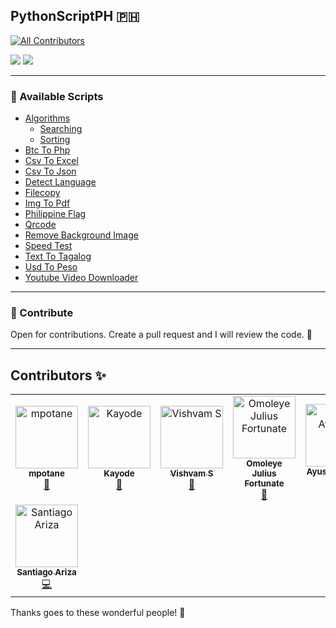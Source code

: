 ## PythonScriptPH 🇵🇭
<!-- ALL-CONTRIBUTORS-BADGE:START - Do not remove or modify this section -->
[![All Contributors](https://img.shields.io/badge/all_contributors-8-orange.svg?style=flat-square)](#contributors-)
<!-- ALL-CONTRIBUTORS-BADGE:END -->

[![](https://img.shields.io/static/v1?label=python&message=3.10.7&color=f7df28&style=for-the-badge&logo=python)](https://www.python.org/) [![](https://img.shields.io/static/v1?label=LICENSE&message=GPLv3&color=brightgreen&style=for-the-badge&logo=gnu)](https://www.gnu.org/licenses/gpl-3.0.en.html)

---

### 🦚 Available Scripts

- [Algorithms](https://github.com/mpotane/PythonScriptPH/tree/main/Algorithms)
  - [Searching](https://github.com/mpotane/PythonScriptPH/tree/main/Algorithms/Searching)
  - [Sorting](https://github.com/mpotane/PythonScriptPH/tree/main/Algorithms/Sorting) 
- [Btc To Php](https://github.com/mpotane/PythonScriptPH/tree/main/btc-to-php)
- [Csv To Excel](https://github.com/mpotane/PythonScriptPH/tree/main/csv-to-excel)
- [Csv To Json](https://github.com/mpotane/PythonScriptPH/tree/main/csv-to-json)
- [Detect Language](https://github.com/mpotane/PythonScriptPH/tree/main/detect-language)
- [Filecopy](https://github.com/mpotane/PythonScriptPH/tree/main/filecopy)
- [Img To Pdf](https://github.com/mpotane/PythonScriptPH/tree/main/img-to-pdf)
- [Philippine Flag](https://github.com/mpotane/PythonScriptPH/tree/main/Philippine-flag)
- [Qrcode](https://github.com/mpotane/PythonScriptPH/tree/main/qrcode)
- [Remove Background Image](https://github.com/mpotane/PythonScriptPH/tree/main/remove-background-image)
- [Speed Test](https://github.com/mpotane/PythonScriptPH/tree/main/speed-test)
- [Text To Tagalog](https://github.com/mpotane/PythonScriptPH/tree/main/text-to-tagalog)
- [Usd To Peso](https://github.com/mpotane/PythonScriptPH/tree/main/usd-to-peso)
- [Youtube Video Downloader](https://github.com/mpotane/PythonScriptPH/tree/main/Youtube-Video-Downloader)
---

### 🎯 Contribute

Open for contributions. Create a pull request and I will review the code. 🧐

---

## Contributors ✨

<!-- ALL-CONTRIBUTORS-LIST:START - Do not remove or modify this section -->
<!-- prettier-ignore-start -->
<!-- markdownlint-disable -->
<table>
  <tbody>
    <tr>
      <td align="center"><a href="http://mpotane.github.io"><img src="https://avatars.githubusercontent.com/u/65337802?v=4?s=100" width="100px;" alt="mpotane"/><br /><sub><b>mpotane</b></sub></a><br /><a href="#maintenance-mpotane" title="Maintenance">🚧</a></td>
      <td align="center"><a href="https://github.com/zt4ff"><img src="https://avatars.githubusercontent.com/u/61902277?v=4?s=100" width="100px;" alt="Kayode"/><br /><sub><b>Kayode</b></sub></a><br /><a href="https://github.com/mpotane/PythonScriptPH/commits?author=zt4ff" title="Documentation">📖</a></td>
      <td align="center"><a href="https://www.linkedin.com/in/s-vishvam"><img src="https://avatars.githubusercontent.com/u/78094956?v=4?s=100" width="100px;" alt="Vishvam S"/><br /><sub><b>Vishvam S</b></sub></a><br /><a href="https://github.com/mpotane/PythonScriptPH/commits?author=Vishvam10" title="Documentation">📖</a></td>
      <td align="center"><a href="http://peewhyresume.herokuapp.com"><img src="https://avatars.githubusercontent.com/u/79061404?v=4?s=100" width="100px;" alt="Omoleye Julius Fortunate"/><br /><sub><b>Omoleye Julius Fortunate</b></sub></a><br /><a href="#plugin-AsyncDeveloper245" title="Plugin/utility libraries">🔌</a></td>
      <td align="center"><a href="https://github.com/ayush-1909"><img src="https://avatars.githubusercontent.com/u/76039483?v=4?s=100" width="100px;" alt="Ayush Awasthi"/><br /><sub><b>Ayush Awasthi</b></sub></a><br /><a href="https://github.com/mpotane/PythonScriptPH/commits?author=ayush-1909" title="Code">💻</a></td>
      <td align="center"><a href="https://github.com/therealashugarg"><img src="https://avatars.githubusercontent.com/u/73381765?v=4?s=100" width="100px;" alt="Ashu"/><br /><sub><b>Ashu</b></sub></a><br /><a href="https://github.com/mpotane/PythonScriptPH/commits?author=therealashugarg" title="Code">💻</a></td>
      <td align="center"><a href="https://wpmonitor.tech"><img src="https://avatars.githubusercontent.com/u/29729380?v=4?s=100" width="100px;" alt="RIZWAN AHMAD"/><br /><sub><b>RIZWAN AHMAD</b></sub></a><br /><a href="https://github.com/mpotane/PythonScriptPH/commits?author=rizwansoaib" title="Code">💻</a></td>
    </tr>
    <tr>
      <td align="center"><a href="https://github.com/santiariza15"><img src="https://avatars.githubusercontent.com/u/48007679?v=4?s=100" width="100px;" alt="Santiago Ariza"/><br /><sub><b>Santiago Ariza</b></sub></a><br /><a href="https://github.com/mpotane/PythonScriptPH/commits?author=santiariza15" title="Code">💻</a></td>
    </tr>
  </tbody>
</table>

<!-- markdownlint-restore -->
<!-- prettier-ignore-end -->

<!-- ALL-CONTRIBUTORS-LIST:END -->


<p>Thanks goes to these wonderful people! 🙏</p>
